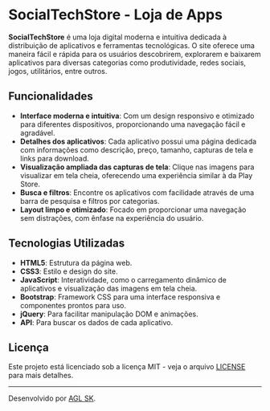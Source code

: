 # SocialTechStore - Loja de Apps

**SocialTechStore** é uma loja digital moderna e intuitiva dedicada à distribuição de aplicativos e ferramentas tecnológicas. O site oferece uma maneira fácil e rápida para os usuários descobrirem, explorarem e baixarem aplicativos para diversas categorias como produtividade, redes sociais, jogos, utilitários, entre outros.

## Funcionalidades

- **Interface moderna e intuitiva**: Com um design responsivo e otimizado para diferentes dispositivos, proporcionando uma navegação fácil e agradável.
- **Detalhes dos aplicativos**: Cada aplicativo possui uma página dedicada com informações como descrição, preço, tamanho, capturas de tela e links para download.
- **Visualização ampliada das capturas de tela**: Clique nas imagens para visualizar em tela cheia, oferecendo uma experiência similar à da Play Store.
- **Busca e filtros**: Encontre os aplicativos com facilidade através de uma barra de pesquisa e filtros por categorias.
- **Layout limpo e otimizado**: Focado em proporcionar uma navegação sem distrações, com ênfase na experiência do usuário.

## Tecnologias Utilizadas

- **HTML5**: Estrutura da página web.
- **CSS3**: Estilo e design do site.
- **JavaScript**: Interatividade, como o carregamento dinâmico de aplicativos e visualização das imagens em tela cheia.
- **Bootstrap**: Framework CSS para uma interface responsiva e componentes prontos para uso.
- **jQuery**: Para facilitar manipulação DOM e animações.
- **API**: Para buscar os dados de cada aplicativo.

## Licença

Este projeto está licenciado sob a licença MIT - veja o arquivo [LICENSE](LICENSE) para mais detalhes.

---

Desenvolvido por [AGL SK](https://github.com/aglsk).
